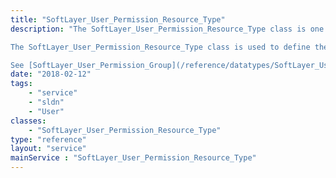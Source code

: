 ```yaml
---
title: "SoftLayer_User_Permission_Resource_Type"
description: "The SoftLayer_User_Permission_Resource_Type class is one of several classes that make up the customer permission system.  The permission system is used to track the permissions assigned to each customer user. These permissions can also include tracking the devices to which users are granted access. 

The SoftLayer_User_Permission_Resource_Type class is used to define the valid types of resources to which users can be granted access. Hardware server is an example of a resource type. 

See [SoftLayer_User_Permission_Group](/reference/datatypes/SoftLayer_User_Permission_Group) for more information on tracking device access. "
date: "2018-02-12"
tags:
    - "service"
    - "sldn"
    - "User"
classes:
    - "SoftLayer_User_Permission_Resource_Type"
type: "reference"
layout: "service"
mainService : "SoftLayer_User_Permission_Resource_Type"
---
```

